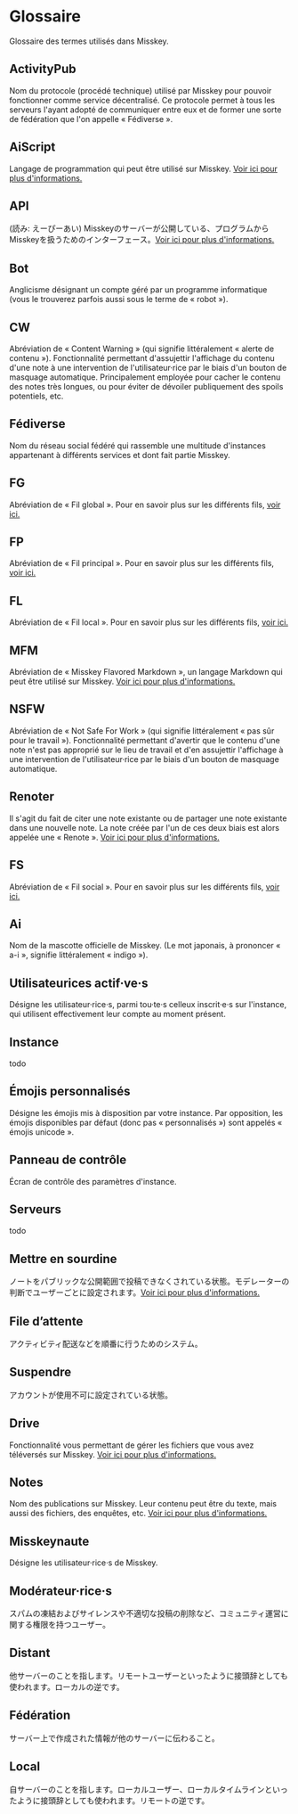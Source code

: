 # Glossaire
Glossaire des termes utilisés dans Misskey.

## ActivityPub
Nom du protocole (procédé technique) utilisé par Misskey pour pouvoir fonctionner comme service décentralisé. Ce protocole permet à tous les serveurs l'ayant adopté de communiquer entre eux et de former une sorte de fédération que l'on appelle « Fédiverse ».

## AiScript
Langage de programmation qui peut être utilisé sur Misskey. [Voir ici pour plus d'informations.](../advanced/aiscript)

## API
(読み: えーぴーあい) Misskeyのサーバーが公開している、プログラムからMisskeyを扱うためのインターフェース。[Voir ici pour plus d'informations. ](../advanced/api)

## Bot
Anglicisme désignant un compte géré par un programme informatique (vous le trouverez parfois aussi sous le terme de « robot »).

## CW
Abréviation de « Content Warning » (qui signifie littéralement « alerte de contenu »). Fonctionnalité permettant d'assujettir l'affichage du contenu d'une note à une intervention de l'utilisateur·rice par le biais d'un bouton de masquage automatique. Principalement employée pour cacher le contenu des notes très longues, ou pour éviter de dévoiler publiquement des spoils potentiels, etc.

## Fédiverse
Nom du réseau social fédéré qui rassemble une multitude d'instances appartenant à différents services et dont fait partie Misskey.

## FG
Abréviation de « Fil global ». Pour en savoir plus sur les différents fils, [voir ici.](../features/timeline)

## FP
Abréviation de « Fil principal ». Pour en savoir plus sur les différents fils, [voir ici.](../features/timeline)

## FL
Abréviation de « Fil local ». Pour en savoir plus sur les différents fils, [voir ici.](../features/timeline)

## MFM
Abréviation de « Misskey Flavored Markdown », un langage Markdown qui peut être utilisé sur Misskey. [Voir ici pour plus d'informations.](../features/mfm)

## NSFW
Abréviation de « Not Safe For Work » (qui signifie littéralement « pas sûr pour le travail »). Fonctionnalité permettant d'avertir que le contenu d'une note n'est pas approprié sur le lieu de travail et d'en assujettir l'affichage à une intervention de l'utilisateur·rice par le biais d'un bouton de masquage automatique.

## Renoter
Il s'agit du fait de citer une note existante ou de partager une note existante dans une nouvelle note. La note créée par l'un de ces deux biais est alors appelée une « Renote ». [Voir ici pour plus d'informations.](../features/note)

## FS
Abréviation de « Fil social ». Pour en savoir plus sur les différents fils, [voir ici.](../features/timeline)

## Ai
Nom de la mascotte officielle de Misskey. (Le mot japonais, à prononcer « a-i », signifie littéralement « indigo »).

## Utilisateurices actif·ve·s
Désigne les utilisateur·rice·s, parmi tou·te·s celleux inscrit·e·s sur l'instance, qui utilisent effectivement leur compte au moment présent.

## Instance
todo

## Émojis personnalisés
Désigne les émojis mis à disposition par votre instance. Par opposition, les émojis disponibles par défaut (donc pas « personnalisés ») sont appelés « émojis unicode ».

## Panneau de contrôle
Écran de contrôle des paramètres d'instance.

## Serveurs
todo

## Mettre en sourdine
ノートをパブリックな公開範囲で投稿できなくされている状態。モデレーターの判断でユーザーごとに設定されます。[Voir ici pour plus d'informations. ](../features/silence)

## File d’attente
アクティビティ配送などを順番に行うためのシステム。

## Suspendre
アカウントが使用不可に設定されている状態。

## Drive
Fonctionnalité vous permettant de gérer les fichiers que vous avez téléversés sur Misskey. [Voir ici pour plus d'informations. ](../features/drive)

## Notes
Nom des publications sur Misskey. Leur contenu peut être du texte, mais aussi des fichiers, des enquêtes, etc. [Voir ici pour plus d'informations.](../features/note)

## Misskeynaute
Désigne les utilisateur·rice·s de Misskey.

## Modérateur·rice·s
スパムの凍結およびサイレンスや不適切な投稿の削除など、コミュニティ運営に関する権限を持つユーザー。

## Distant
他サーバーのことを指します。リモートユーザーといったように接頭辞としても使われます。ローカルの逆です。

## Fédération
サーバー上で作成された情報が他のサーバーに伝わること。

## Local
自サーバーのことを指します。ローカルユーザー、ローカルタイムラインといったように接頭辞としても使われます。リモートの逆です。

